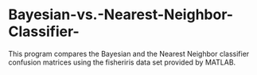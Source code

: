 # Bayesian-vs.-Nearest-Neighbor-Classifier-
This program compares the Bayesian and the Nearest Neighbor classifier confusion matrices using the fisheriris data set provided by MATLAB.
